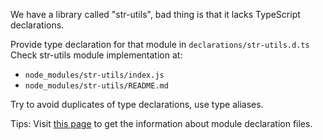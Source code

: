 We have a library called "str-utils", bad thing is that it lacks TypeScript declarations.

Provide type declaration for that module in `declarations/str-utils.d.ts`
Check str-utils module implementation at:
* `node_modules/str-utils/index.js`
* `node_modules/str-utils/README.md`

Try to avoid duplicates of type declarations, use type aliases.

Tips:
Visit [this page](https://www.typescriptlang.org/docs/handbook/modules.html#ambient-modules) to get the information about module declaration files.
